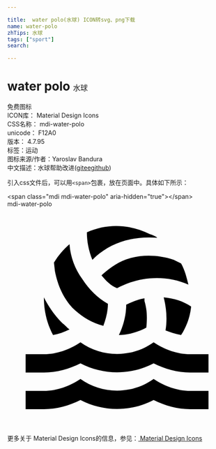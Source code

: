 ```yaml
---

title:  water polo(水球) ICON转svg、png下载
name: water-polo
zhTips: 水球
tags: ["sport"]
search: 

---
```


# water polo  <small style="font-size: 60%;font-weight: 100">水球</small>


<div class="detail-page">
<p>
<span><span class="badge-success badge">免费图标</span> </span>
<br/>
<span>
ICON库：
<span class="badge-secondary badge">Material Design Icons</span> 
</span>
<br/>
<span>
CSS名称：
<span class="badge-secondary badge">mdi-water-polo</span> 
</span>
<br/>
<span>
unicode：
<span class="badge-secondary badge">F12A0</span> 
<copy-btn content='F12A0' btn-title=""></copy-btn>
<copy-btn :content='String.fromCodePoint(parseInt("F12A0", 16))' btn-title="复制U"></copy-btn>
</span>
<br/>
<span>
版本：
<span class="badge-secondary badge">4.7.95</span> 
</span><br/><span>标签：<span class="badge-light badge"><router-link to="/tags/sport.html">运动</router-link></span></span>
<br/>
<span>图标来源/作者：<span class="badge-light badge">Yaroslav Bandura</span></span> 
<br/>
<span class="zh-detail">中文描述：<span class="badge-primary badge">水球</span><span class="help-link"><span>帮助改进</span>(<a href="https://gitee.com/liuwave/icon-helper/edit/master/json/material/water-polo.json" target="_blank" rel="noopener noreferrer">gitee</a><a href="https://github.com/liuwave/icon-helper/edit/master/json/material/water-polo.json" target="_blank" rel="noopener noreferrer">github</a></span>)</span><br/>
</p>
</div>
<div class="alert alert-dark">
  <i class="mdi mdi-water-polo mdi-48px"></i>
  <i class="mdi mdi-water-polo mdi-36px"></i>
  <i class="mdi mdi-water-polo mdi-24px"></i>
  <i class="mdi mdi-water-polo mdi-18px"></i>
</div>
<div>
  <p>引入css文件后，可以用<code>&lt;span&gt;</code>包裹，放在页面中。具体如下所示：    
  </p>
  <div class="alert alert-primary" style="font-size: 14px">
    &lt;span class="mdi mdi-water-polo" aria-hidden="true"&gt;&lt;/span&gt;
    <copy-btn content='<span class="mdi mdi-water-polo" aria-hidden="true"></span>'></copy-btn>
  </div>
  <div class="alert alert-secondary">
    <i class="mdi mdi-water-polo"
    style="font-size: 24px"
    aria-hidden="true"></i> mdi-water-polo
    <copy-btn content="mdi-water-polo" btn-title="复制图标名称"></copy-btn>
  </div>
</div>
<div id="svg" class="svg-wrap">
<svg xmlns="http://www.w3.org/2000/svg" viewBox="0 0 24 24"><path d="M20 16H22V18H20C18.6 18 17.2 17.6 16 17C13.5 18.3 10.5 18.3 8 17C6.8 17.6 5.4 18 4 18H2V16H4C5.4 16 6.8 15.5 8 14.7C10.4 16.4 13.6 16.4 16 14.7C17.2 15.5 18.6 16 20 16M13 10.6C13.6 10.3 14.3 10 15 9.9V10.2C15.3 11.2 15.3 12.1 15.2 13.1C14.3 13.6 13.2 13.9 12.2 13.9C12.7 12.9 13 11.7 13 10.6M12.9 3.6C11.5 4 10.3 4.7 9.3 5.7C8.9 4.7 8.7 3.7 8.7 2.7C10.9 1.7 13.4 1.8 15.6 2.9C15.9 3 16.2 3.1 16.4 3.3C15.2 3.2 14 3.3 12.9 3.6M6.8 13.3C6.2 13.6 5.6 13.8 5 13.9C4.3 12.6 4 11.2 4 9.8C4.5 10.8 5.2 11.8 6 12.6C6.3 12.8 6.5 13.1 6.8 13.3M19 13.9C18.4 13.8 17.8 13.6 17.3 13.4C17.5 12.2 17.4 11 17.1 9.8C18.2 9.9 19.2 10.2 20.1 10.8C20 11.8 19.7 12.7 19.2 13.6L19 13.9M7.4 11.2C6.2 10.1 5.5 8.5 5.2 6.9L5.1 6C5.6 5.2 6.1 4.6 6.8 4C6.9 5.4 7.4 6.7 8.2 7.8C8.9 8.9 9.9 9.9 11 10.5C11 11.3 10.8 12.1 10.5 12.9C9.3 12.6 8.3 12 7.4 11.2M13.5 5.5C15 5.1 16.7 5.2 18.2 5.7L19 6.1C19.4 6.8 19.6 7.6 19.8 8.4C17.3 7.3 14.4 7.5 12 8.8C11.3 8.5 10.8 8 10.3 7.4L10.4 7.3C11.3 6.5 12.3 5.8 13.5 5.5M16 18.7C17.2 19.5 18.6 20 20 20H22V22H20C18.6 22 17.2 21.6 16 21C13.5 22.3 10.5 22.3 8 21C6.8 21.6 5.4 22 4 22H2V20H4C5.4 20 6.8 19.5 8 18.7C10.4 20.4 13.6 20.4 16 18.7Z" /></svg>
</div>
<detail full-name='mdi-water-polo'></detail>
    
<div><p>更多关于 Material Design Icons的信息，参见：<a target="_blank" href="https://iconhelper.cn/material.html"> Material Design Icons</a>
</p></div>
